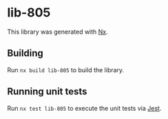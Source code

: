 # lib-805

This library was generated with [Nx](https://nx.dev).

## Building

Run `nx build lib-805` to build the library.

## Running unit tests

Run `nx test lib-805` to execute the unit tests via [Jest](https://jestjs.io).

